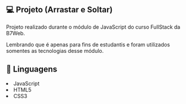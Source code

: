 💻 Projeto (Arrastar e Soltar)
------------

Projeto realizado durante o módulo de JavaScript do curso FullStack da B7Web.

Lembrando que é apenas para fins de estudantis e foram utilizados somentes as tecnologias desse módulo.



🚀 Linguagens
-------------

<li>JavaScript</li>
<li>HTML5</li>
<li>CSS3</li>

